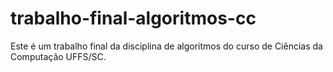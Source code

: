 # trabalho-final-algoritmos-cc
Este é um trabalho final da disciplina de algoritmos do curso de Ciências da Computação UFFS/SC.
